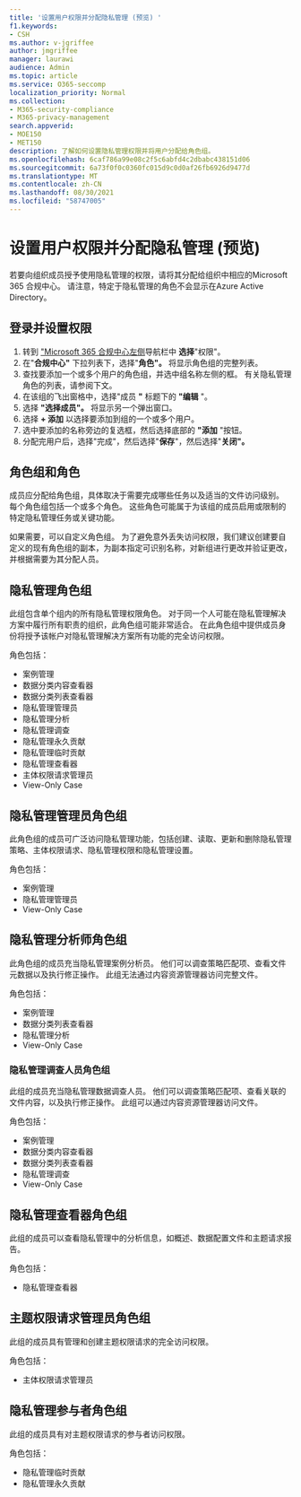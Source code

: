 ```yaml
---
title: '设置用户权限并分配隐私管理 (预览) '
f1.keywords:
- CSH
ms.author: v-jgriffee
author: jmgriffee
manager: laurawi
audience: Admin
ms.topic: article
ms.service: O365-seccomp
localization_priority: Normal
ms.collection:
- M365-security-compliance
- M365-privacy-management
search.appverid:
- MOE150
- MET150
description: 了解如何设置隐私管理权限并将用户分配给角色组。
ms.openlocfilehash: 6caf786a99e08c2f5c6abfd4c2dbabc438151d06
ms.sourcegitcommit: 6a73f0f0c0360fc015d9c0d0af26fb6926d9477d
ms.translationtype: MT
ms.contentlocale: zh-CN
ms.lasthandoff: 08/30/2021
ms.locfileid: "58747005"
---
```

# <a name="set-user-permissions-and-assign-roles-in-privacy-management-preview"></a>设置用户权限并分配隐私管理 (预览) 

若要向组织成员授予使用隐私管理的权限，请将其分配给组织中相应的Microsoft 365 合规中心。 请注意，特定于隐私管理的角色不会显示在Azure Active Directory。

## <a name="sign-in-and-set-permissions"></a>登录并设置权限

1. 转到 ["Microsoft 365 合规中心左侧](https://compliance.microsoft.com/)导航栏中 **选择**"权限"。  
2. 在"**合规中心"** 下拉列表下，选择"**角色"。** 将显示角色组的完整列表。
3. 查找要添加一个或多个用户的角色组，并选中组名称左侧的框。 有关隐私管理角色的列表，请参阅下文。  
4. 在该组的飞出窗格中，选择"成员 **"** 标题下的 **"编辑** "。  
5. 选择 **"选择成员"。** 将显示另一个弹出窗口。
6. 选择 **+ 添加** 以选择要添加到组的一个或多个用户。  
7. 选中要添加的名称旁边的复选框，然后选择底部的 **"添加** "按钮。  
8. 分配完用户后，选择"完成"，然后选择"**保存**"，然后选择"**关闭"。**

## <a name="role-groups-and-roles"></a>角色组和角色

成员应分配给角色组，具体取决于需要完成哪些任务以及适当的文件访问级别。 每个角色组包括一个或多个角色。 这些角色可能属于为该组的成员启用或限制的特定隐私管理任务或关键功能。  

如果需要，可以自定义角色组。 为了避免意外丢失访问权限，我们建议创建要自定义的现有角色组的副本，为副本指定可识别名称，对新组进行更改并验证更改，并根据需要为其分配人员。

## <a name="privacy-management-role-group"></a>隐私管理角色组

此组包含单个组内的所有隐私管理权限角色。 对于同一个人可能在隐私管理解决方案中履行所有职责的组织，此角色组可能非常适合。 在此角色组中提供成员身份将授予该帐户对隐私管理解决方案所有功能的完全访问权限。

角色包括：

- 案例管理  
- 数据分类内容查看器  
- 数据分类列表查看器  
- 隐私管理管理员  
- 隐私管理分析  
- 隐私管理调查  
- 隐私管理永久贡献  
- 隐私管理临时贡献  
- 隐私管理查看器  
- 主体权限请求管理员  
- View-Only Case

## <a name="privacy-management-administrators-role-group"></a>隐私管理管理员角色组

此角色组的成员可广泛访问隐私管理功能，包括创建、读取、更新和删除隐私管理策略、主体权限请求、隐私管理权限和隐私管理设置。

角色包括：

- 案例管理  
- 隐私管理管理员  
- View-Only Case

## <a name="privacy-management-analysts-role-group"></a>隐私管理分析师角色组

此角色组的成员充当隐私管理案例分析员。 他们可以调查策略匹配项、查看文件元数据以及执行修正操作。 此组无法通过内容资源管理器访问完整文件。

角色包括：

- 案例管理  
- 数据分类列表查看器  
- 隐私管理分析  
- View-Only Case

### <a name="privacy-management-investigators-role-group"></a>隐私管理调查人员角色组

此组的成员充当隐私管理数据调查人员。 他们可以调查策略匹配项、查看关联的文件内容，以及执行修正操作。 此组可以通过内容资源管理器访问文件。

角色包括：

- 案例管理  
- 数据分类内容查看器  
- 数据分类列表查看器  
- 隐私管理调查  
- View-Only Case

## <a name="privacy-management-viewer-role-group"></a>隐私管理查看器角色组

此组的成员可以查看隐私管理中的分析信息，如概述、数据配置文件和主题请求报告。

角色包括：

- 隐私管理查看器

## <a name="subject-rights-request-administrators-role-group"></a>主题权限请求管理员角色组

此组的成员具有管理和创建主题权限请求的完全访问权限。

角色包括：

- 主体权限请求管理员

## <a name="privacy-management-contributors-role-group"></a>隐私管理参与者角色组

此组的成员具有对主题权限请求的参与者访问权限。  

角色包括：

- 隐私管理临时贡献  
- 隐私管理永久贡献
